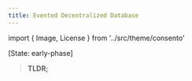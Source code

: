 ```yaml
---
title: Evented Decentralized Database
---
```

import { Image, License } from '../src/theme/consento'

[State: early-phase]

> **TLDR;** 


<License author="martin" license="CC-BY" year="2021"  />
